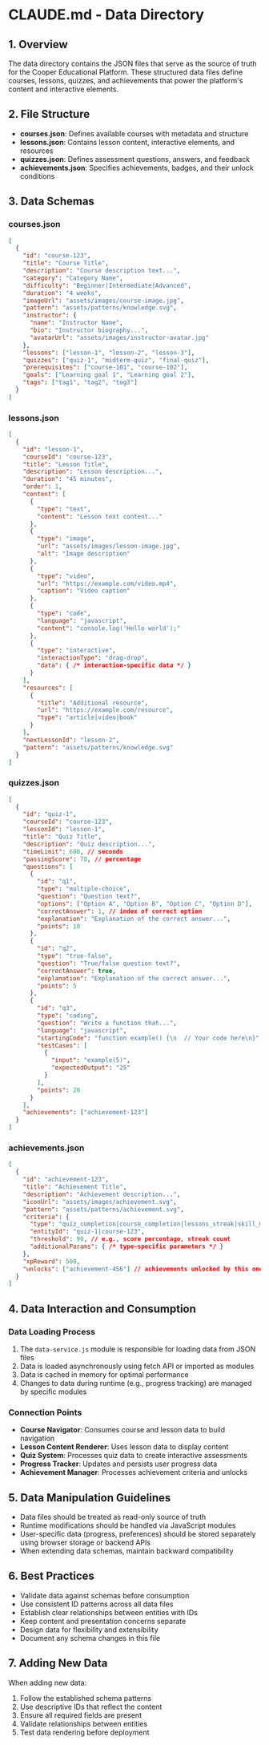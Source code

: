 # CLAUDE.md - Data Directory

## 1. Overview
The data directory contains the JSON files that serve as the source of truth for the Cooper Educational Platform. These structured data files define courses, lessons, quizzes, and achievements that power the platform's content and interactive elements.

## 2. File Structure
- **courses.json**: Defines available courses with metadata and structure
- **lessons.json**: Contains lesson content, interactive elements, and resources
- **quizzes.json**: Defines assessment questions, answers, and feedback
- **achievements.json**: Specifies achievements, badges, and their unlock conditions

## 3. Data Schemas

### courses.json
```json
[
  {
    "id": "course-123",
    "title": "Course Title",
    "description": "Course description text...",
    "category": "Category Name",
    "difficulty": "Beginner|Intermediate|Advanced",
    "duration": "4 weeks",
    "imageUrl": "assets/images/course-image.jpg",
    "pattern": "assets/patterns/knowledge.svg",
    "instructor": {
      "name": "Instructor Name",
      "bio": "Instructor biography...",
      "avatarUrl": "assets/images/instructor-avatar.jpg"
    },
    "lessons": ["lesson-1", "lesson-2", "lesson-3"],
    "quizzes": ["quiz-1", "midterm-quiz", "final-quiz"],
    "prerequisites": ["course-101", "course-102"],
    "goals": ["Learning goal 1", "Learning goal 2"],
    "tags": ["tag1", "tag2", "tag3"]
  }
]
```

### lessons.json
```json
[
  {
    "id": "lesson-1",
    "courseId": "course-123",
    "title": "Lesson Title",
    "description": "Lesson description...",
    "duration": "45 minutes",
    "order": 1,
    "content": [
      {
        "type": "text",
        "content": "Lesson text content..."
      },
      {
        "type": "image",
        "url": "assets/images/lesson-image.jpg",
        "alt": "Image description"
      },
      {
        "type": "video",
        "url": "https://example.com/video.mp4",
        "caption": "Video caption"
      },
      {
        "type": "code",
        "language": "javascript",
        "content": "console.log('Hello world');"
      },
      {
        "type": "interactive",
        "interactionType": "drag-drop",
        "data": { /* interaction-specific data */ }
      }
    ],
    "resources": [
      {
        "title": "Additional resource",
        "url": "https://example.com/resource",
        "type": "article|video|book"
      }
    ],
    "nextLessonId": "lesson-2",
    "pattern": "assets/patterns/knowledge.svg"
  }
]
```

### quizzes.json
```json
[
  {
    "id": "quiz-1",
    "courseId": "course-123",
    "lessonId": "lesson-1",
    "title": "Quiz Title",
    "description": "Quiz description...",
    "timeLimit": 600, // seconds
    "passingScore": 70, // percentage
    "questions": [
      {
        "id": "q1",
        "type": "multiple-choice",
        "question": "Question text?",
        "options": ["Option A", "Option B", "Option C", "Option D"],
        "correctAnswer": 1, // index of correct option
        "explanation": "Explanation of the correct answer...",
        "points": 10
      },
      {
        "id": "q2",
        "type": "true-false",
        "question": "True/false question text?",
        "correctAnswer": true,
        "explanation": "Explanation of the correct answer...",
        "points": 5
      },
      {
        "id": "q3",
        "type": "coding",
        "question": "Write a function that...",
        "language": "javascript",
        "startingCode": "function example() {\n  // Your code here\n}",
        "testCases": [
          {
            "input": "example(5)",
            "expectedOutput": "25"
          }
        ],
        "points": 20
      }
    ],
    "achievements": ["achievement-123"]
  }
]
```

### achievements.json
```json
[
  {
    "id": "achievement-123",
    "title": "Achievement Title",
    "description": "Achievement description...",
    "iconUrl": "assets/images/achievement.svg",
    "pattern": "assets/patterns/achievement.svg",
    "criteria": {
      "type": "quiz_completion|course_completion|lessons_streak|skill_mastery",
      "entityId": "quiz-1|course-123",
      "threshold": 90, // e.g., score percentage, streak count
      "additionalParams": { /* type-specific parameters */ }
    },
    "xpReward": 500,
    "unlocks": ["achievement-456"] // achievements unlocked by this one
  }
]
```

## 4. Data Interaction and Consumption

### Data Loading Process
1. The `data-service.js` module is responsible for loading data from JSON files
2. Data is loaded asynchronously using fetch API or imported as modules
3. Data is cached in memory for optimal performance
4. Changes to data during runtime (e.g., progress tracking) are managed by specific modules

### Connection Points
- **Course Navigator**: Consumes course and lesson data to build navigation
- **Lesson Content Renderer**: Uses lesson data to display content
- **Quiz System**: Processes quiz data to create interactive assessments
- **Progress Tracker**: Updates and persists user progress data
- **Achievement Manager**: Processes achievement criteria and unlocks

## 5. Data Manipulation Guidelines
- Data files should be treated as read-only source of truth
- Runtime modifications should be handled via JavaScript modules
- User-specific data (progress, preferences) should be stored separately using browser storage or backend APIs
- When extending data schemas, maintain backward compatibility

## 6. Best Practices
- Validate data against schemas before consumption
- Use consistent ID patterns across all data files
- Establish clear relationships between entities with IDs
- Keep content and presentation concerns separate
- Design data for flexibility and extensibility
- Document any schema changes in this file

## 7. Adding New Data
When adding new data:
1. Follow the established schema patterns
2. Use descriptive IDs that reflect the content
3. Ensure all required fields are present
4. Validate relationships between entities
5. Test data rendering before deployment